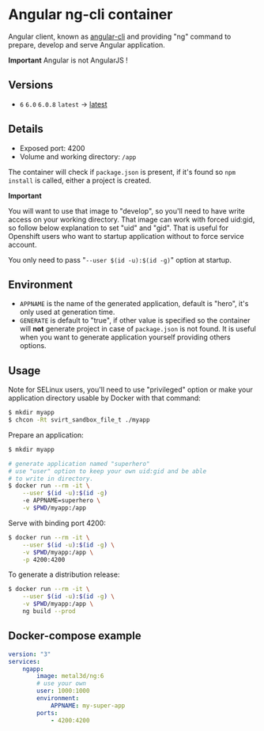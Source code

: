 # Angular ng-cli container

Angular client, known as [angular-cli](https://github.com/angular/angular-cli) and providing "ng" command to prepare, develop and serve Angular application.

**Important** Angular is not AngularJS !

## Versions

- `6` `6.0` `6.0.8` `latest` → [latest](https://github.com/metal3d/docker-ng/tree/master/6.0.8/latest/Dockerfile)

## Details

- Exposed port: 4200
- Volume and working directory: `/app`

The container will check if `package.json` is present, if it's found so `npm install` is called, either a project is created.

**Important**

You will want to use that image to "develop", so you'll need to have write access on your working directory. That image can work with forced uid:gid, so follow below explanation to set "uid" and "gid". That is useful for Openshift users who want to startup application without to force service account.

You only need to pass "`--user $(id -u):$(id -g)`" option at startup.


## Environment

- `APPNAME` is the name of the generated application, default is "hero", it's only used at generation time.
- `GENERATE` is default to "true", if other value is specified so the container will **not** generate project in case of `package.json` is not found. It is useful when you want to generate application yourself providing others options.


## Usage

Note for SELinux users, you'll need to use "privileged" option or make your application directory usable by Docker with that command:

```bash
$ mkdir myapp
$ chcon -Rt svirt_sandbox_file_t ./myapp 
```

Prepare an application:

```bash
$ mkdir myapp

# generate application named "superhero"
# use "user" option to keep your own uid:gid and be able
# to write in directory.
$ docker run --rm -it \
    --user $(id -u):$(id -g)
    -e APPNAME=superhero \
    -v $PWD/myapp:/app

```

Serve with binding port 4200:

```bash
$ docker run --rm -it \
    --user $(id -u):$(id -g) \
    -v $PWD/myapp:/app \
    -p 4200:4200
```

To generate a distribution release:

```bash
$ docker run --rm -it \
    --user $(id -u):$(id -g) \
    -v $PWD/myapp:/app \
    ng build --prod
```

## Docker-compose example


```yaml
version: "3"
services:
    ngapp:
        image: metal3d/ng:6
        # use your own
        user: 1000:1000
        environment:
            APPNAME: my-super-app
        ports:
            - 4200:4200
```
